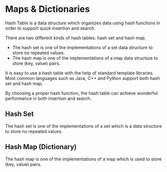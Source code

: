 # Maps & Dictionaries

Hash Table is a data structure which organizes data using hash functions in order to support quick insertion and search.

There are two different kinds of hash tables: hash set and hash map.
- The hash set is one of the implementations of a set data structure to store no repeated values.
- The hash map is one of the implementations of a map data structure to store (key, value) pairs.

It is easy to use a hash table with the help of standard template libraries. Most common languages such as Java, C++ and Python support both hash set and hash map.

By choosing a proper hash function, the hash table can achieve wonderful performance in both insertion and search.

## Hash Set
The hash set is one of the implementations of a set which is a data structure to store no repeated values. 

## Hash Map (Dictionary)
The hash map is one of the implementations of a map which is used to store (key, value) pairs.

